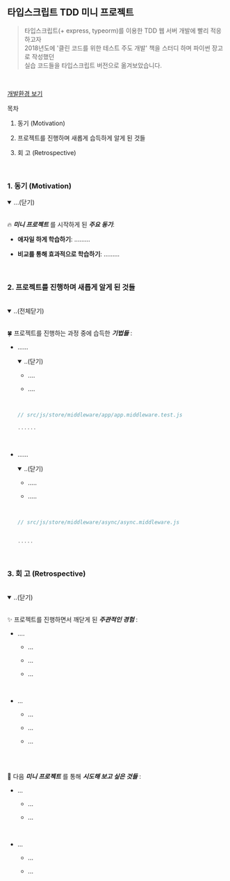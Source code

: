 ## 타입스크립트 TDD 미니 프로젝트 

> 타입스크립트(+ express, typeorm)를 이용한 TDD 웹 서버 개발에 빨리 적응하고자  
> 2018년도에 '클린 코드를 위한 테스트 주도 개발' 책을 스터디 하며 파이썬 장고로 작성했던   
> 실습 코드들을 타입스크립트 버전으로 옮겨보았습니다. 

<br/>

[개발환경 보기](https://portfolio-y0711.github.io/2020_tdd)

목차 

1. 동기 (Motivation)

2. 프로젝트를 진행하며 새롭게 습득하게 알게 된 것들

3. 회 고 (Retrospective)

<br/>

### 1. 동기 (Motivation)

<!-- #region 1 -->

<details open>
<summary>...(닫기)</summary>

<br/>

🔥 **_미니 프로젝트_** 를 시작하게 된 **_주요 동기_**:   


* __애자일 하게 학습하기__: .........

* __비교를 통해 효과적으로 학습하기__: .........

</details>

<br/>

<!-- [<<< 목차로 돌아가기]() -->

<!-- #endregion 1 -->

### 2. 프로젝트를 진행하며 새롭게 알게 된 것들  

<!-- #region 2 -->

<br/>

<details open>
<summary>..(전체닫기)</summary>

<br/>

🍀 프로젝트를 진행하는 과정 중에 습득한 **_기법들_** : 

* ......

    <details open>
    <summary>..(닫기)</summary>

    * ....

    * ....

    <br>

    ```ts
    // src/js/store/middleware/app/app.middleware.test.js

    ......


    ```

    <br>

    </details>

* ......

    <details open>
    <summary>..(닫기)</summary>

    * .....

    * .....

    <br/>

    ```ts
    // src/js/store/middleware/async/async.middleware.js


    .....

    ```

</details>

</details>

<br/>

<!-- #endregion 2 -->

### 3. 회 고 (Retrospective)

<!-- #region 3 -->

<br/>

<details open>
<summary>..(닫기)</summary>

<br/>

︎︎︎︎✨︎ 프로젝트를 진행하면서 깨닫게 된 **_주관적인 경험_** : 

* ....

    * ...

    * ...

    * ...

<br/>

* ...

    * ...

    * ...

    * ...

<br>

<br>

︎︎︎🌻︎ 다음 **_미니 프로젝트_** 를 통해  **_시도해 보고 싶은 것들_** : 

* ...

    * ...

    * ...

<br/>

* ...

    * ...

    * ...


</details>

<br>

<br>

<!-- #endregion 5 -->

